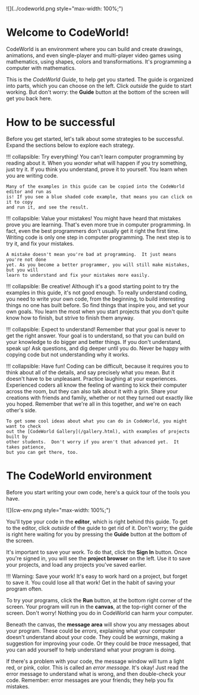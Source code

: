 ![](../codeworld.png style="max-width: 100%;")

Welcome to CodeWorld!
=====================

CodeWorld is an environment where you can build and create drawings, animations, and even
single-player and multi-player video games using mathematics, using shapes, colors and
transformations.  It's programming a computer with mathematics.

This is the *CodeWorld Guide*, to help get you started.  The guide is organized into parts,
which you can choose on the left.  Click *outside* the guide to start working.  But
don't worry: the **Guide** button at the bottom of the screen will get you back here.

How to be successful
====================

Before you get started, let's talk about some strategies to be successful.  Expand the
sections below to explore each strategy.

!!! collapsible: Try everything!
    You can't learn computer programming by reading about it. When you *wonder* what
    will happen if you try something, just try it. If you think you understand, prove
    it to yourself. You learn when you are writing code.

    Many of the examples in this guide can be copied into the CodeWorld editor and run as
    is! If you see a blue shaded code example, that means you can click on it to copy
    and run it, and see the result.

!!! collapsible: Value your mistakes!
    You might have heard that mistakes prove you are learning. That's even more true in
    computer programming. In fact, even the best programmers don't usually get it right
    the first time.  Writing code is only one step in computer programming. The next step
    is to try it, and fix your mistakes.

    A mistake doesn't mean you're bad at programming.  It just means you're not done
    yet. As you become a better programmer, you will still make mistakes, but you will
    learn to understand and fix your mistakes more easily.

!!! collapsible: Be creative!
    Although it's a good starting point to try the examples in this guide, it's not good
    enough.  To really understand coding, you need to write your own code, from the
    beginning, to build interesting things no one has built before.  So find things that
    inspire you, and set your own goals.  You learn the most when you start projects
    that you don't quite know how to finish, but strive to finish them anyway.

!!! collapsible: Expect to understand!
    Remember that your goal is never to get the right answer.  Your goal is to
    understand, so that you can build on your knowledge to do bigger and better things.
    If you don't understand, speak up! Ask questions, and dig deeper until you do.
    Never be happy with copying code but not understanding why it works.

!!! collapsible: Have fun!
    Coding can be difficult, because it requires you to think about all of the details,
    and say precisely what you mean. But it doesn't have to be unpleasant. Practice
    laughing at your experiences. Experienced coders all know the feeling of wanting to
    kick their computer across the room, but they can also talk about it with a grin.
    Share your creations with friends and family, whether or not they turned out exactly
    like you hoped.  Remember that we're all in this together, and we're on each other's
    side.

    To get some cool ideas about what you can do in CodeWorld, you might want to check
    out the [CodeWorld Gallery](/gallery.html), with examples of projects built by
    other students.  Don't worry if you aren't that advanced yet.  It takes patience,
    but you can get there, too.

The CodeWorld environment
=========================

Before you start writing your own code, here's a quick tour of the tools you have.

![](cw-env.png style="max-width: 100%;")

You'll type your code in the **editor**, which is right behind this guide.  To get
to the editor, click *outside* of the guide to get rid of it.  Don't worry; the
guide is right here waiting for you by pressing the **Guide** button at the bottom of
the screen.

It's important to save your work.  To do that, click the **Sign In** button.  Once
you're signed in, you will see the **project browser** on the left.  Use it to save
your projects, and load any projects you've saved earlier.

!!! Warning: Save your work!
    It's easy to work hard on a project, but forget to save it.  You could lose all
    that work!  Get in the habit of saving your program often.

To try your programs, click the **Run** button, at the bottom right corner of the
screen.  Your program will run in the **canvas**, at the top-right corner of the
screen.  Don't worry! Nothing you do in CodeWorld can harm your computer.

Beneath the canvas, the **message area** will show you any messages about
your program.  These could be *errors*, explaining what your computer doesn't
understand about your code.  They could be *warnings*, making a suggestion for
improving your code.  Or they could be *trace* messaged, that you can add
yourself to help understand what your program is doing.

If there's a problem with your code, the message window will turn a light red,
or pink, color.  This is called an *error message*.  It's okay!  Just read the
error message to understand what is wrong, and then double-check your code.
Remember: error messages are your friends; they help you fix mistakes.
